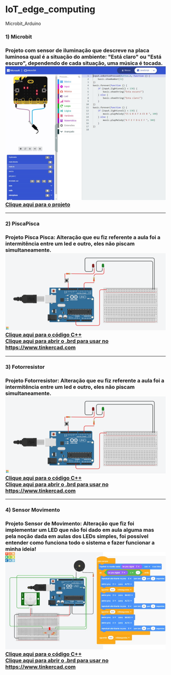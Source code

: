 # IoT_edge_computing
Microbit_Arduino

<h3>1) Microbit<h3>
Projeto com sensor de iluminação que descreve na placa luminosa qual é a situação do ambiente: "Está claro" ou "Está escuro", dependendo de cada situação, uma música é tocada.
  <img src="Microbit.JPG">
  <a href="https://github.com/bermudevs/myfirst">Clique aqui para o projeto</a>

<hr>
<h3>2) PiscaPisca<h3>
Projeto Pisca Pisca: Alteração que eu fiz referente a aula foi a intermitência entre um led e outro, eles não piscam simultaneamente.
<img src="Daring Snaget.png">
<a href="PiscaPisca.ino">Clique aqui para o código C++</a>
<br>
<a href="PiscaPisca.brd">Clique aqui para abrir o .brd para usar no https://www.tinkercad.com</a>
  
<hr>
<h3>3) Fotorresistor<h3>
Projeto Fotorresistor: Alteração que eu fiz referente a aula foi a intermitência entre um led e outro, eles não piscam simultaneamente.
<img src="Daring Snaget.png">
<a href="PiscaPisca.ino">Clique aqui para o código C++</a>
<br>
<a href="PiscaPisca.brd">Clique aqui para abrir o .brd para usar no https://www.tinkercad.com</a>
  
<hr>
<h3>4) Sensor Movimento<h3>
Projeto Sensor de Movimento: Alteração que fiz foi implementar um LED que não foi dado em aula alguma mas pela noção dada em aulas dos LEDs simples, foi possível entender como funciona todo o sistema e fazer funcionar a minha ideia!<br>
<img src="SENSOR_PRESENCA_BUZZER_RGB.jpg">
<br>
<a href="sensor_presenca_buzzer_rgb1.ino">Clique aqui para o código C++</a>
<br>
<a href="Sensor_presenca_Buzzer.brd">Clique aqui para abrir o .brd para usar no https://www.tinkercad.com</a>
